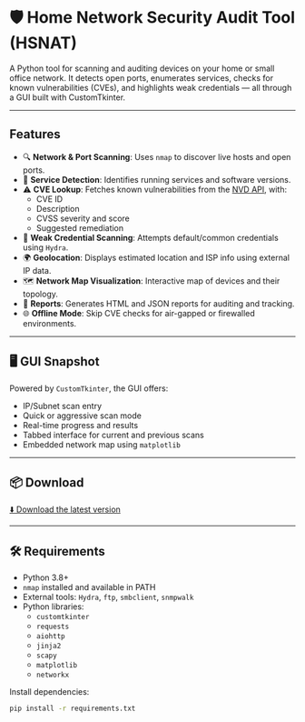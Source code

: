 # 🛡️ Home Network Security Audit Tool (HSNAT)

A Python tool for scanning and auditing devices on your home or small office network. It detects open ports, enumerates services, checks for known vulnerabilities (CVEs), and highlights weak credentials — all through a GUI built with CustomTkinter.

---

##  Features

- 🔍 **Network & Port Scanning**: Uses `nmap` to discover live hosts and open ports.
- 📡 **Service Detection**: Identifies running services and software versions.
- ⚠️ **CVE Lookup**: Fetches known vulnerabilities from the [NVD API](https://nvd.nist.gov/developers/vulnerabilities), with:
  - CVE ID
  - Description
  - CVSS severity and score
  - Suggested remediation
- 🔑 **Weak Credential Scanning**: Attempts default/common credentials using `Hydra`.
- 🌍 **Geolocation**: Displays estimated location and ISP info using external IP data.
- 🗺️ **Network Map Visualization**: Interactive map of devices and their topology.
- 🧾 **Reports**: Generates HTML and JSON reports for auditing and tracking.
- 🌐 **Offline Mode**: Skip CVE checks for air-gapped or firewalled environments.

---

## 🖥️ GUI Snapshot

Powered by `CustomTkinter`, the GUI offers:

- IP/Subnet scan entry
- Quick or aggressive scan mode
- Real-time progress and results
- Tabbed interface for current and previous scans
- Embedded network map using `matplotlib`

---

## 📦 Download

[⬇️ Download the latest version](
https://github.com/charlesproctor/HNSAT/releases/latest)

---

## 🛠️ Requirements

- Python 3.8+
- `nmap` installed and available in PATH
- External tools: `Hydra`, `ftp`, `smbclient`, `snmpwalk`
- Python libraries:
  - `customtkinter`
  - `requests`
  - `aiohttp`
  - `jinja2`
  - `scapy`
  - `matplotlib`
  - `networkx`

Install dependencies:
```bash
pip install -r requirements.txt
